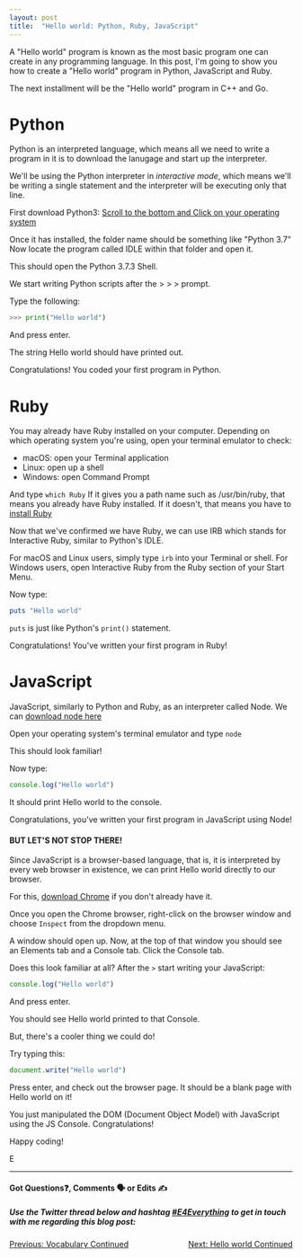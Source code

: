 ```yaml
---
layout: post
title:  "Hello world: Python, Ruby, JavaScript"
---
```


A "Hello world" program is known as the most basic program one can create in any programming language. In this post, I'm going to show you how to create a "Hello world" program in Python, JavaScript and Ruby. 

The next installment will be the "Hello world" program in C++ and Go.

<h1>Python</h1>

Python is an interpreted language, which means all we need to write a program in it is to download the lanugage and start up the interpreter.

We'll be using the Python interpreter in <i>interactive mode</i>, which means we'll be writing a single statement and the interpreter will be executing only that line.

First download Python3: [Scroll to the bottom and Click on your operating system][download-python]

Once it has installed, the folder name should be something like "Python 3.7" Now locate the program called IDLE within that folder and open it.

This should open the Python 3.7.3 Shell.

We start writing Python scripts after the > > > prompt.

Type the following:

```python
>>> print("Hello world")
```

And press enter.

The string Hello world should have printed out.

Congratulations! You coded your first program in Python.

<h1>Ruby</h1>

You may already have Ruby installed on your computer. Depending on which operating system you're using, open your terminal emulator to check:

- macOS: open your Terminal application
- Linux: open up a shell
- Windows: open Command Prompt

And type `which Ruby`  If it gives you a path name such as /usr/bin/ruby, that means you already have Ruby installed. If it doesn't, that means you have to [install Ruby][download-ruby]

Now that we've confirmed we have Ruby, we can use IRB which stands for Interactive Ruby, similar to Python's IDLE.

For macOS and Linux users, simply type `irb` into your Terminal or shell. For Windows users, open Interactive Ruby from the Ruby section of your Start Menu.

Now type:

```ruby
puts "Hello world"
```

`puts` is just like Python's `print()` statement.

Congratulations! You've written your first program in Ruby!

<h1>JavaScript</h1>

JavaScript, similarly to Python and Ruby, as an interpreter called Node.  We can [download node here][download-node]

Open your operating system's terminal emulator and type `node`

This should look familiar!

Now type:

```javascript
console.log("Hello world")
```

It should print Hello world to the console.

Congratulations, you've written your first program in JavaScript using Node!

<h4>BUT LET'S NOT STOP THERE!</h4>

Since JavaScript is a browser-based language, that is, it is interpreted by every web browser in existence, we can print Hello world directly to our browser.

For this, [download Chrome][download-chrome] if you don't already have it.

Once you open the Chrome browser, right-click on the browser window and choose `Inspect` from the dropdown menu.

A window should open up. Now, at the top of that window you should see an Elements tab and a Console tab.  Click the Console tab.

Does this look familiar at all?  After the `>` start writing your JavaScript:

```javascript
console.log("Hello world")
```

And press enter.

You should see Hello world printed to that Console.

But, there's a cooler thing we could do!

Try typing this:

```javascript
document.write("Hello world")
```

Press enter, and check out the browser page.  It should be a blank page with Hello world on it!

You just manipulated the DOM (Document Object Model) with JavaScript using the JS Console. Congratulations!

Happy coding!

E
<hr>
<h4>Got Questions❓, Comments 🗣 or Edits ✍</h4>
<h5>Use the Twitter thread below and hashtag <a href="https://twitter.com/hashtag/e4everything?f=tweets&vertical=default&lang=en" target="_blank">#E4Everything</a> to get in touch with me regarding this blog post:</h5>

<span><a href="https://eamoses.github.io/blog/2019/06/03/vocabulary-continued.html" style="float:left;">Previous: Vocabulary Continued</a><a href="https://eamoses.github.io/blog/2019/06/05/hello-world-continued.html" style="float:right;">Next: Hello world Continued</a></span>

[download-python]: https://www.python.org/downloads/release/python-373/

[download-vscode]: https://code.visualstudio.com/download

[download-ruby]: https://www.ruby-lang.org/en/documentation/installation/

[download-node]: https://nodejs.org/en/download/

[download-chrome]: https://www.google.com/chrome/browser/